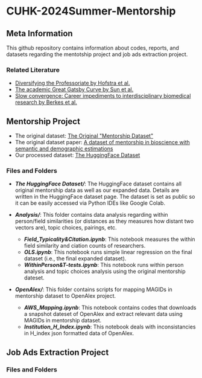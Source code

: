 # CUHK-2024Summer-Mentorship

## Meta Information
This github repository contains information about codes, reports, and datasets regarding the mentotship project and job ads extraction project.

### Related Literature
- [Diversifying the Professoriate by Hofstra et al.](https://journals.sagepub.com/doi/full/10.1177/23780231221085118)
- [The academic Great Gatsby Curve by Sun et al.](https://royalsocietypublishing.org/doi/10.1098/rsif.2024.0173)
- [Slow convergence: Career impediments to interdisciplinary biomedical research by Berkes et al.](https://www.pnas.org/doi/full/10.1073/pnas.2402646121)


## Mentorship Project
- The original dataset: [The Original "Mentorship Dataset"](https://zenodo.org/records/4917086)
- The original dataset paper: [A dataset of mentorship in bioscience with semantic and demographic estimations](https://www.nature.com/articles/s41597-022-01578-x)
- Our processed dataset: [The HuggingFace Dataset](https://huggingface.co/datasets/Matthewfung/24Summer_RA/tree/main)

### Files and Folders
- ***The HuggingFace Dataset/***: The HuggingFace dataset contains all original mentorship data as well as our expanded data. Details are written in the HuggingFace dataset page. The dataset is set as public so it can be easily accessed via Python IDEs like Google Colab.

- ***Analysis/***: This folder contains data analysis regarding within person/field similarities (or distances as they measures how distant two vectors are), topic choices, pairings, etc.
    - ***Field_Typicality&Citation.ipynb***: This notebook measures the within field similarity and ciation counts of researchers.
    - ***OLS.ipynb***: This notebook runs simple linear regression on the final dataset (i.e., the final expanded dataset).
    - ***WithinPerson&T-tests.ipynb***: This notebook runs within person analysis and topic choices analysis using the original mentorship dateset.

- ***OpenAlex/***: This folder contains scripts for mapping MAGIDs in mentorship dataset to OpenAlex project.
    - ***AWS_Mapping.ipynb***: This notebook contains codes that downloads a snapshot dateset of OpenAlex and extract relevant data using MAGIDs in mentorship dataset.
    - ***Institution_H_Index.ipynb***: This notebook deals with inconsistancies in H_index json formatted data of OpenAlex.

## Job Ads Extraction Project

### Files and Folders

